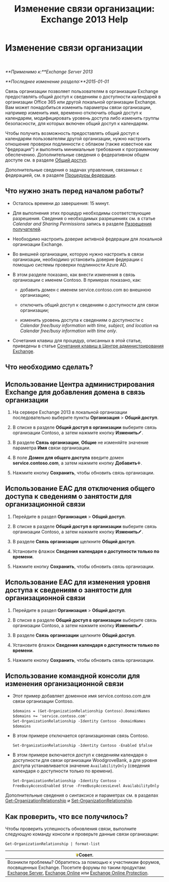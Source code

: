 ﻿---
title: 'Изменение связи организации: Exchange 2013 Help'
TOCTitle: Изменение связи организации
ms:assetid: 3713ef83-f01a-41bb-b127-62ca242dd7a4
ms:mtpsurl: https://technet.microsoft.com/ru-ru/library/JJ673055(v=EXCHG.150)
ms:contentKeyID: 50487821
ms.date: 05/22/2018
mtps_version: v=EXCHG.150
ms.translationtype: MT
---

# Изменение связи организации

 

_**Применимо к:**Exchange Server 2013_

_**Последнее изменение раздела:**2015-01-01_

Связь организации позволяет пользователям в организации Exchange предоставлять общий доступ к сведениям о доступности календарей в организации Office 365 или другой локальной организации Exchange. Вам может понадобиться изменить параметры связи организации, например изменить имя, временно отключить общий доступ к календарям, модифицировать уровень доступа либо изменить группы безопасности, для которых включен общий доступ к календарям.

Чтобы получить возможность предоставлять общий доступ к календарям пользователям другой организации, нужно настроить отношение проверки подлинности с облаком (также известное как "федерация") и выполнить минимальные требования к программному обеспечению. Дополнительные сведения о федеративном общем доступе см. в разделе [Общий доступ](sharing-exchange-2013-help.md).

Дополнительные сведения о задачах управления, связанных с федерацией, см. в разделе [Процедуры федерации](federation-procedures-exchange-2013-help.md).

## Что нужно знать перед началом работы?

  - Осталось времени до завершения: 15 минут.

  - Для выполнения этих процедур необходимы соответствующие разрешения. Сведения о необходимых разрешениях см. в статье *Calendar and Sharing Permissions* запись в разделе [Разрешения получателей](recipients-permissions-exchange-2013-help.md).

  - Необходимо настроить доверие активной федерации для локальной организации Exchange.

  - Во внешней организации, которую нужно настроить в связи организации, необходимо установить доверие федерации с помощью системы проверки подлинности Azure AD.

  - В этом разделе показано, как внести изменения в связь организации с именем Contoso. В примерах показано, как:
    
      - добавить домен с именем service.contoso.com во внешнюю организацию;
    
      - отключить общий доступ к сведениям о доступности для связи организации;
    
      - изменить уровень доступа к сведениям о доступности с *Calendar free/busy information with time, subject, and location* на *Calendar free/busy information with time only*.

  - Сочетания клавиш для процедур, описанных в этой статье, приведены в статье [Сочетания клавиш в Центре администрирования Exchange](keyboard-shortcuts-in-the-exchange-admin-center-exchange-online-protection-help.md).

## Что необходимо сделать?

## Использование Центра администрирования Exchange для добавления домена в связь организации

1.  На сервере Exchange 2013 в локальной организации последовательно выберите пункты **Организация** \> **Общий доступ**.

2.  В списке в разделе **Общий доступ в организации** выберите связь организации Contoso, а затем нажмите кнопку **Изменить**![Значок редактирования](images/Bb124582.6f53ccb2-1f13-4c02-bea0-30690e6ea71d(EXCHG.150).gif "Значок редактирования").

3.  В разделе **Связь организации**, **Общие** не изменяйте значение параметра **Имя** связи организации.

4.  В поле **Домен для общего доступа** введите домен **service.contoso.com**, а затем нажмите кнопку **Добавить**![Значок добавления](images/JJ218640.c1e75329-d6d7-4073-a27d-498590bbb558(EXCHG.150).gif "Значок добавления").

5.  Нажмите кнопку **Сохранить**, чтобы обновить связь организации.

## Использование EAC для отключения общего доступа к сведениям о занятости для организационной связи

1.  Перейдите в раздел **Организация** \> **Общий доступ**.

2.  В списке в разделе **Общий доступ в организации** выберите связь организации Contoso, а затем нажмите кнопку **Изменить**![Значок редактирования](images/Bb124582.6f53ccb2-1f13-4c02-bea0-30690e6ea71d(EXCHG.150).gif "Значок редактирования").

3.  В разделе **Связь организации** щелкните **Общий доступ**.

4.  Установите флажок **Сведения календаря о доступности только по времени**.

5.  Нажмите кнопку **Сохранить**, чтобы обновить связь организации.

## Использование EAC для изменения уровня доступа к сведениям о занятости для организационной связи

1.  Перейдите в раздел **Организация** \> **Общий доступ**.

2.  В списке в разделе **Общий доступ в организации** выберите связь организации Contoso, а затем нажмите кнопку **Изменить**![Значок редактирования](images/Bb124582.6f53ccb2-1f13-4c02-bea0-30690e6ea71d(EXCHG.150).gif "Значок редактирования").

3.  В разделе **Связь организации** щелкните **Общий доступ**.

4.  Установите флажок **Сведения календаря о доступности только по времени**.

5.  Нажмите кнопку **Сохранить**, чтобы обновить связь организации.

## Использование командной консоли для изменения организационной связи

  - Этот пример добавляет доменное имя service.contoso.com для связи организации Contoso.
    
        $domains = (Get-OrganizationRelationship Contoso).DomainNames
        $domains += 'service.contoso.com'
        Set-OrganizationRelationship -Identity Contoso -DomainNames $domains

  - В этом примере отключается организационная связь Contoso.
    
        Set-OrganizationRelationship -Identity Contoso -Enabled $false

  - В этом примере включается доступ к сведениям календаря о доступности для связи организации WoodgroveBank, а для уровня доступа устанавливается значение `AvailabilityOnly` (сведения календаря о доступности только по времени).
    
        Set-OrganizationRelationship -Identity Contoso -FreeBusyAccessEnabled $true -FreeBusyAccessLevel AvailabilityOnly

Дополнительные сведения о синтаксисе и параметрах см. в разделах [Get-OrganizationRelationship](https://technet.microsoft.com/ru-ru/library/ee332343\(v=exchg.150\)) и [Set-OrganizationRelationship](https://technet.microsoft.com/ru-ru/library/ee332326\(v=exchg.150\)).

## Как проверить, что все получилось?

Чтобы проверить успешность обновления связи, выполните следующую команду консоли и проверьте данные связи организации:

    Get-OrganizationRelationship | format-list

<table>
<thead>
<tr class="header">
<th><img src="images/Bb124558.tip(EXCHG.150).gif" title="Совет" alt="Совет" />Совет.</th>
</tr>
</thead>
<tbody>
<tr class="odd">
<td>Возникли проблемы? Обратитесь за помощью к участникам форумов, посвященных Exchange. Посетите форумы по таким продуктам: <a href="https://go.microsoft.com/fwlink/p/?linkid=60612">Exchange Server</a>, <a href="https://go.microsoft.com/fwlink/p/?linkid=267542">Exchange Online</a> или <a href="https://go.microsoft.com/fwlink/p/?linkid=285351">Exchange Online Protection</a>.</td>
</tr>
</tbody>
</table>

